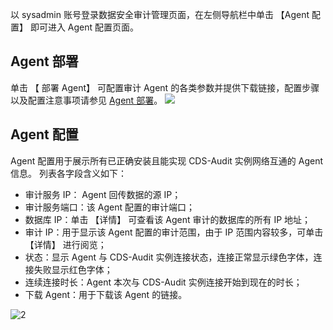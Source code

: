 以 sysadmin 账号登录数据安全审计管理页面，在左侧导航栏中单击 【Agent 配置】 即可进入 Agent 配置页面。
## Agent 部署
单击 【 部署 Agent】 可配置审计 Agent 的各类参数并提供下载链接，配置步骤以及配置注意事项请参见 [Agent 部署]()。
![](https://main.qcloudimg.com/raw/b5e1a655581831675549268a7f111e39.png)
## Agent 配置
Agent 配置用于展示所有已正确安装且能实现 CDS-Audit 实例网络互通的 Agent 信息。
列表各字段含义如下：
- 审计服务 IP： Agent 回传数据的源 IP；
- 审计服务端口：该 Agent 配置的审计端口；
- 数据库 IP：单击 【详情】 可查看该 Agent 审计的数据库的所有 IP 地址；
- 审计 IP：用于显示该 Agent 配置的审计范围，由于 IP 范围内容较多，可单击 【详情】 进行阅览；
- 状态：显示 Agent 与 CDS-Audit 实例连接状态，连接正常显示绿色字体，连接失败显示红色字体；
- 连续连接时长：Agent 本次与 CDS-Audit 实例连接开始到现在的时长；
- 下载 Agent：用于下载该 Agent 的链接。

![2](https://main.qcloudimg.com/raw/e04aa5559a98df5a90c8375606ed9bdf.png)
